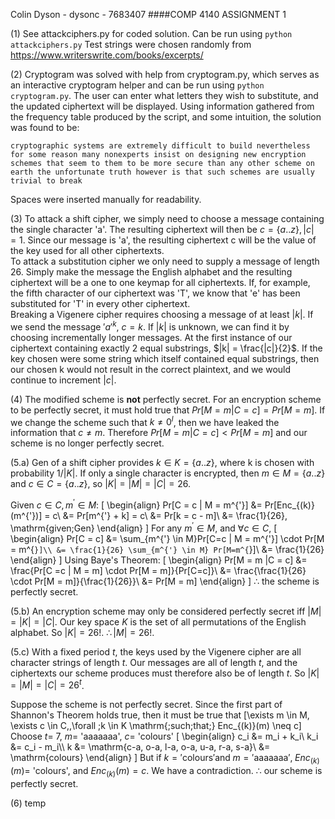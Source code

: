 Colin Dyson - dysonc - 7683407
####COMP 4140 ASSIGNMENT 1

(1) See attackciphers.py for coded solution. Can be run using `python attackciphers.py` Test strings were chosen randomly from https://www.writerswrite.com/books/excerpts/

(2) Cryptogram was solved with help from cryptogram.py, which serves as an interactive cryptogram helper and can be run using `python cryptogram.py`. The user can enter what letters they wish to substitute, and the updated ciphertext will be displayed. Using information gathered from the frequency table produced by the script, and some intuition, the solution was found to be:  

```cryptographic systems are extremely difficult to build nevertheless for some reason many nonexperts insist on designing new encryption schemes that seem to them to be more secure than any other scheme on earth the unfortunate truth however is that such schemes are usually trivial to break```

Spaces were inserted manually for readability.

(3) To attack a shift cipher, we simply need to choose a message containing the single character 'a'. The resulting ciphertext will then be
$c = \{a..z\}, |c| = 1$. Since our message is 'a', the resulting ciphertext c will be the value of the key used for all other ciphertexts.  
To attack a substitution cipher we only need to supply a message of length 26. Simply make the message the English alphabet and the resulting ciphertext will be a one to one keymap for all ciphertexts. If, for example, the fifth character of our ciphertext was 'T', we know that 'e' has been substituted for 'T' in every other ciphertext.  
Breaking a Vigenere cipher requires choosing a message of at least $|k|$. If we send the message $'a'^k$, $c = k$. If $|k|$ is unknown, we can find it by choosing incrementally longer messages. At the first instance of our ciphertext containing exactly 2 equal substrings, $|k| = \frac{|c|}{2}$. If the key chosen were some string which itself contained equal substrings, then our chosen k would not result in the correct plaintext, and we would continue to increment $|c|$.

(4) The modified scheme is **not** perfectly secret. For an encryption scheme to be perfectly secret, it must hold true that $Pr[M = m | C = c] = Pr[M =m]$. If we change the scheme such that $k \neq 0^l$, then we have leaked the information that $c \neq m$. Therefore $Pr[M =m|C=c] < Pr[M=m]$ and our scheme is no longer perfectly secret.

(5.a) Gen of a shift cipher provides $k \in K = \{a..z\}$, where k is chosen with probability $1/|K|$. If only a single character is encrypted, then $m \in M = \{a..z\}$ and $c \in C = \{a..z\}$, so $|K| = |M| = |C| = 26$.  

Given $c \in C, m^{'} \in M:$
\[
  \begin{align}
  Pr[C = c | M = m^{'}] &= Pr[Enc_{(k)}(m^{'})] = c\\
  &= Pr[m^{'} + k] = c\\
  &= Pr[k = c - m]\\
  &= \frac{1}{26}, \mathrm{given\;Gen}
  \end{align}
\]
For any $m^{'} \in M$, and $\forall c \in C$,
\[
  \begin{align}
  Pr[C = c] &= \sum_{m^{'} \in M}Pr[C=c | M = m^{'}] \cdot Pr[M = m^{`}]\\
  &= \frac{1}{26} \sum_{m^{'} \in M} Pr[M=m^{`}]\\
  &= \frac{1}{26}
  \end{align}
\]
Using Baye's Theorem:
\[
  \begin{align}
  Pr[M = m |C = c] &= \frac{Pr[C =c | M = m] \cdot Pr[M = m]}{Pr[C=c]}\\
  &= \frac{\frac{1}{26} \cdot Pr[M = m]}{\frac{1}{26}}\\
  &= Pr[M = m]
  \end{align}
\]
$\therefore$ the scheme is perfectly secret.

(5.b) An encryption scheme may only be considered perfectly secret iff $|M| = |K| = |C|$. Our key space $K$ is the set of all permutations of the English alphabet. So $|K| = 26!$. $\therefore |M| = 26!$.  

(5.c) With a fixed period $t$, the keys used by the Vigenere cipher are all character strings of length $t$. Our messages are all of length $t$, and the ciphertexts our scheme produces must therefore also be of length $t$. So $|K| = |M| = |C| = 26^t$.  

Suppose the scheme is not perfectly secret. Since the first part of Shannon's Theorem holds true, then it must be true that
\[\exists m \in M, \exists c \in C,\,\forall \;k \in K \mathrm{\;such\;that\;} Enc_{(k)}(m) \neq c\]
Choose $t =$ 7, $m =$ 'aaaaaaa', $c =$ 'colours'
\[
  \begin{align}
  c_i &= m_i + k_i\\
  k_i &= c_i - m_i\\\\
  k &= \mathrm{c-a, o-a, l-a, o-a, u-a, r-a, s-a}\\
  &= \mathrm{colours}
  \end{align}
\]
But if $k = \mathrm{'colours' and\;} m = \mathrm{'aaaaaaa',\;}  Enc_{(k)}(m) =$ 'colours', and $Enc_{(k)}(m) = c$. We have a contradiction. $\therefore$ our scheme is perfectly secret.

(6) temp
